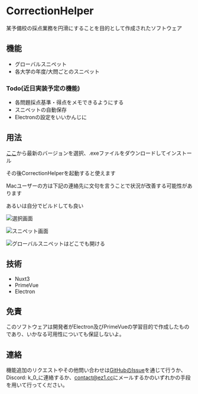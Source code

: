 # CorrectionHelper

 某予備校の採点業務を円滑にすることを目的として作成されたソフトウェア

## 機能

- グローバルスニペット
- 各大学の年度/大問ごとのスニペット

### Todo(近日実装予定の機能)

- 各問題採点基準・得点をメモできるようにする
- スニペットの自動保存
- Electronの設定をいいかんじに

## 用法

[ここ](https://github.com/MAV3Ndev/CorrectionHelper/releases)から最新のバージョンを選択、.exeファイルをダウンロードしてインストール

その後CorrectionHelperを起動すると使えます

Macユーザーの方は下記の連絡先に文句を言うことで状況が改善する可能性があります

あるいは自分でビルドしても良い

![選択画面](https://github.com/user-attachments/assets/d1acd4a0-dc6e-474a-a3c0-acbb7c6f6108)

![スニペット画面](https://github.com/user-attachments/assets/141669f3-b240-448a-91dc-f68c32ae84cc)

![グローバルスニペットはどこでも開ける](https://github.com/user-attachments/assets/f09e301c-69d9-4f08-ae1c-b7ad8786504a)


## 技術

- Nuxt3
- PrimeVue
- Electron

## 免責

このソフトウェアは開発者がElectron及びPrimeVueの学習目的で作成したものであり、いかなる可用性についても保証しないよ。

## 連絡

機能追加のリクエストやその他問い合わせは[GitHubのIssue](https://github.com/MAV3Ndev/CorrectionHelper/issues/new)を通じて行うか、Discord: k_0_に連絡するか、[contact@ez1.cc](mailto:contact@ez1.cc)にメールするかのいずれかの手段を用いて行ってください。
